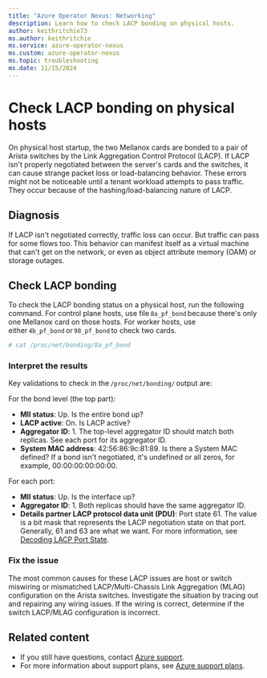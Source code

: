 ```yaml
---
title: "Azure Operator Nexus: Networking"
description: Learn how to check LACP bonding on physical hosts.
author: keithritchie73
ms.author: keithritchie
ms.service: azure-operator-nexus
ms.custom: azure-operator-nexus
ms.topic: troubleshooting
ms.date: 11/15/2024
---
```


# Check LACP bonding on physical hosts

On physical host startup, the two Mellanox cards are bonded to a pair of Arista switches by the Link Aggregation Control Protocol (LACP). If LACP isn't properly negotiated between the server's cards and the switches, it can cause strange packet loss or load-balancing behavior. These errors might not be noticeable until a tenant workload attempts to pass traffic. They occur because of the hashing/load-balancing nature of LACP.

## Diagnosis

If LACP isn't negotiated correctly, traffic loss can occur. But traffic can pass for some flows too. This behavior can manifest itself as a virtual machine that can't get on the network, or even as object attribute memory (OAM) or storage outages.

## Check LACP bonding

To check the LACP bonding status on a physical host, run the following command. For control plane hosts, use file `8a_pf_bond` because there's only one Mellanox card on those hosts. For worker hosts, use either `4b_pf_bond` or `98_pf_bond` to check two cards.

```bash
# cat /proc/net/bonding/8a_pf_bond
```

### Interpret the results

Key validations to check in the `/proc/net/bonding/` output are:

For the bond level (the top part):

- **MII status**: Up. Is the entire bond up?
- **LACP active**: On. Is LACP active?
- **Aggregator ID**: 1. The top-level aggregator ID should match both replicas. See each port for its aggregator ID.
- **System MAC address**: 42:56:86:9c:81:89. Is there a System MAC defined? If a bond isn't negotiated, it's undefined or all zeros, for example, 00:00:00:00:00:00.

For each port:

- **MII status**: Up. Is the interface up?
- **Aggregator ID**: 1. Both replicas should have the same aggregator ID.
- **Details partner LACP protocol data unit (PDU)**: Port state 61. The value is a bit mask that represents the LACP negotiation state on that port. Generally, 61 and 63 are what we want. For more information, see [Decoding LACP Port State](https://movingpackets.net/2017/10/17/decoding-lacp-port-state).

### Fix the issue

The most common causes for these LACP issues are host or switch miswiring or mismatched LACP/Multi-Chassis Link Aggregation (MLAG) configuration on the Arista switches. Investigate the situation by tracing out and repairing any wiring issues. If the wiring is correct, determine if the switch LACP/MLAG configuration is incorrect.

## Related content

- If you still have questions, contact [Azure support](https://portal.azure.com/?#blade/Microsoft_Azure_Support/HelpAndSupportBlade).
- For more information about support plans, see [Azure support plans](https://azure.microsoft.com/support/plans/response/).
